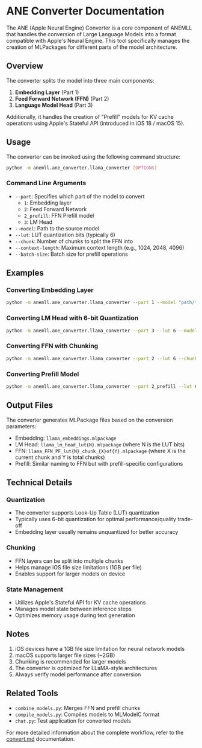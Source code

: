 # ANE Converter Documentation

The ANE (Apple Neural Engine) Converter is a core component of ANEMLL that handles the conversion of Large Language Models into a format compatible with Apple's Neural Engine. This tool specifically manages the creation of MLPackages for different parts of the model architecture.

## Overview

The converter splits the model into three main components:
1. **Embedding Layer** (Part 1)
2. **Feed Forward Network (FFN)** (Part 2)
3. **Language Model Head** (Part 3)

Additionally, it handles the creation of "Prefill" models for KV cache operations using Apple's Stateful API (introduced in iOS 18 / macOS 15).

## Usage

The converter can be invoked using the following command structure:

```bash
python -m anemll.ane_converter.llama_converter [OPTIONS]
```

### Command Line Arguments

- `--part`: Specifies which part of the model to convert
  - `1`: Embedding layer
  - `2`: Feed Forward Network
  - `2_prefill`: FFN Prefill model
  - `3`: LM Head
- `--model`: Path to the source model
- `--lut`: LUT quantization bits (typically 6)
- `--chunk`: Number of chunks to split the FFN into
- `--context-length`: Maximum context length (e.g., 1024, 2048, 4096)
- `--batch-size`: Batch size for prefill operations

## Examples

### Converting Embedding Layer
```bash
python -m anemll.ane_converter.llama_converter --part 1 --model "path/to/model"
```

### Converting LM Head with 6-bit Quantization
```bash
python -m anemll.ane_converter.llama_converter --part 3 --lut 6 --model "path/to/model"
```

### Converting FFN with Chunking
```bash
python -m anemll.ane_converter.llama_converter --part 2 --lut 6 --chunk 2 --context-length 1024 --batch-size 64 --model "path/to/model"
```

### Converting Prefill Model
```bash
python -m anemll.ane_converter.llama_converter --part 2_prefill --lut 6 --chunk 2 --context-length 1024 --batch-size 64 --model "path/to/model"
```

## Output Files

The converter generates MLPackage files based on the conversion parameters:

- Embedding: `llama_embeddings.mlpackage`
- LM Head: `llama_lm_head_lut{N}.mlpackage` (where N is the LUT bits)
- FFN: `llama_FFN_PF_lut{N}_chunk_{X}of{Y}.mlpackage` (where X is the current chunk and Y is total chunks)
- Prefill: Similar naming to FFN but with prefill-specific configurations

## Technical Details

### Quantization
- The converter supports Look-Up Table (LUT) quantization
- Typically uses 6-bit quantization for optimal performance/quality trade-off
- Embedding layer usually remains unquantized for better accuracy

### Chunking
- FFN layers can be split into multiple chunks
- Helps manage iOS file size limitations (1GB per file)
- Enables support for larger models on device

### State Management
- Utilizes Apple's Stateful API for KV cache operations
- Manages model state between inference steps
- Optimizes memory usage during text generation

## Notes

1. iOS devices have a 1GB file size limitation for neural network models
2. macOS supports larger file sizes (~2GB)
3. Chunking is recommended for larger models
4. The converter is optimized for LLaMA-style architectures
5. Always verify model performance after conversion

## Related Tools

- `combine_models.py`: Merges FFN and prefill chunks
- `compile_models.py`: Compiles models to MLModelC format
- `chat.py`: Test application for converted models

For more detailed information about the complete workflow, refer to the [convert.md](convert.md) documentation. 